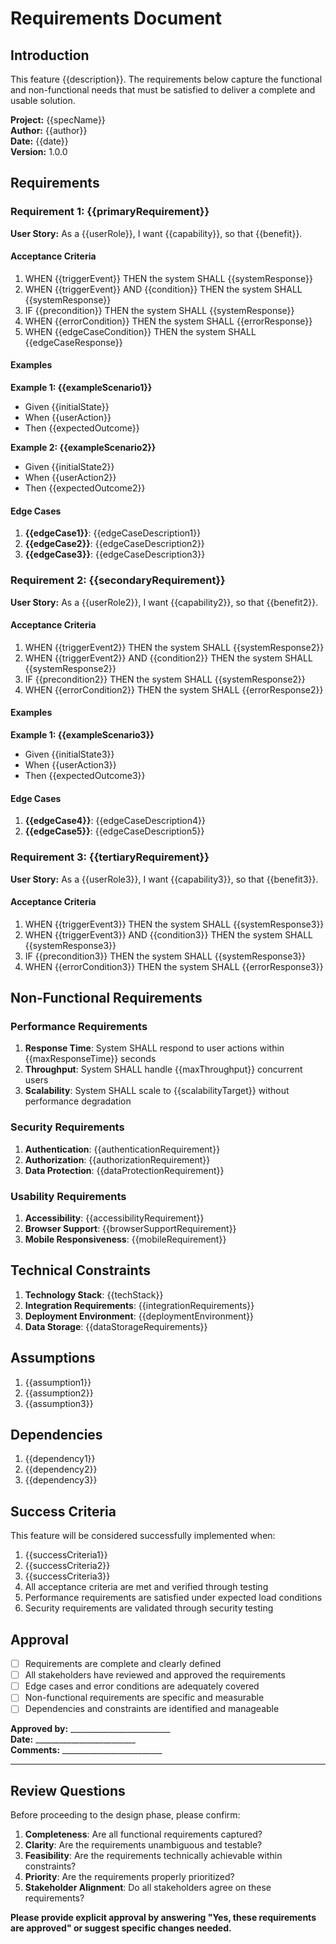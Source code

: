 # Requirements Document

## Introduction

This feature {{description}}. The requirements below capture the functional and non-functional needs that must be satisfied to deliver a complete and usable solution.

**Project:** {{specName}}  
**Author:** {{author}}  
**Date:** {{date}}  
**Version:** 1.0.0  

## Requirements

### Requirement 1: {{primaryRequirement}}

**User Story:** As a {{userRole}}, I want {{capability}}, so that {{benefit}}.

#### Acceptance Criteria

1. WHEN {{triggerEvent}} THEN the system SHALL {{systemResponse}}
2. WHEN {{triggerEvent}} AND {{condition}} THEN the system SHALL {{systemResponse}}
3. IF {{precondition}} THEN the system SHALL {{systemResponse}}
4. WHEN {{errorCondition}} THEN the system SHALL {{errorResponse}}
5. WHEN {{edgeCaseCondition}} THEN the system SHALL {{edgeCaseResponse}}

#### Examples

**Example 1: {{exampleScenario1}}**
- Given {{initialState}}
- When {{userAction}}
- Then {{expectedOutcome}}

**Example 2: {{exampleScenario2}}**
- Given {{initialState2}}
- When {{userAction2}}
- Then {{expectedOutcome2}}

#### Edge Cases

1. **{{edgeCase1}}**: {{edgeCaseDescription1}}
2. **{{edgeCase2}}**: {{edgeCaseDescription2}}
3. **{{edgeCase3}}**: {{edgeCaseDescription3}}

### Requirement 2: {{secondaryRequirement}}

**User Story:** As a {{userRole2}}, I want {{capability2}}, so that {{benefit2}}.

#### Acceptance Criteria

1. WHEN {{triggerEvent2}} THEN the system SHALL {{systemResponse2}}
2. WHEN {{triggerEvent2}} AND {{condition2}} THEN the system SHALL {{systemResponse2}}
3. IF {{precondition2}} THEN the system SHALL {{systemResponse2}}
4. WHEN {{errorCondition2}} THEN the system SHALL {{errorResponse2}}

#### Examples

**Example 1: {{exampleScenario3}}**
- Given {{initialState3}}
- When {{userAction3}}
- Then {{expectedOutcome3}}

#### Edge Cases

1. **{{edgeCase4}}**: {{edgeCaseDescription4}}
2. **{{edgeCase5}}**: {{edgeCaseDescription5}}

### Requirement 3: {{tertiaryRequirement}}

**User Story:** As a {{userRole3}}, I want {{capability3}}, so that {{benefit3}}.

#### Acceptance Criteria

1. WHEN {{triggerEvent3}} THEN the system SHALL {{systemResponse3}}
2. WHEN {{triggerEvent3}} AND {{condition3}} THEN the system SHALL {{systemResponse3}}
3. IF {{precondition3}} THEN the system SHALL {{systemResponse3}}
4. WHEN {{errorCondition3}} THEN the system SHALL {{errorResponse3}}

## Non-Functional Requirements

### Performance Requirements

1. **Response Time**: System SHALL respond to user actions within {{maxResponseTime}} seconds
2. **Throughput**: System SHALL handle {{maxThroughput}} concurrent users
3. **Scalability**: System SHALL scale to {{scalabilityTarget}} without performance degradation

### Security Requirements

1. **Authentication**: {{authenticationRequirement}}
2. **Authorization**: {{authorizationRequirement}}
3. **Data Protection**: {{dataProtectionRequirement}}

### Usability Requirements

1. **Accessibility**: {{accessibilityRequirement}}
2. **Browser Support**: {{browserSupportRequirement}}
3. **Mobile Responsiveness**: {{mobileRequirement}}

## Technical Constraints

1. **Technology Stack**: {{techStack}}
2. **Integration Requirements**: {{integrationRequirements}}
3. **Deployment Environment**: {{deploymentEnvironment}}
4. **Data Storage**: {{dataStorageRequirements}}

## Assumptions

1. {{assumption1}}
2. {{assumption2}}
3. {{assumption3}}

## Dependencies

1. {{dependency1}}
2. {{dependency2}}
3. {{dependency3}}

## Success Criteria

This feature will be considered successfully implemented when:

1. {{successCriteria1}}
2. {{successCriteria2}}
3. {{successCriteria3}}
4. All acceptance criteria are met and verified through testing
5. Performance requirements are satisfied under expected load conditions
6. Security requirements are validated through security testing

## Approval

- [ ] Requirements are complete and clearly defined
- [ ] All stakeholders have reviewed and approved the requirements
- [ ] Edge cases and error conditions are adequately covered
- [ ] Non-functional requirements are specific and measurable
- [ ] Dependencies and constraints are identified and manageable

**Approved by:** _________________________  
**Date:** _________________________  
**Comments:** _________________________

---

## Review Questions

Before proceeding to the design phase, please confirm:

1. **Completeness**: Are all functional requirements captured?
2. **Clarity**: Are the requirements unambiguous and testable?
3. **Feasibility**: Are the requirements technically achievable within constraints?
4. **Priority**: Are the requirements properly prioritized?
5. **Stakeholder Alignment**: Do all stakeholders agree on these requirements?

**Please provide explicit approval by answering "Yes, these requirements are approved" or suggest specific changes needed.**
